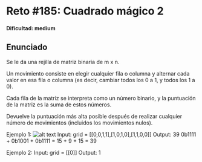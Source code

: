 # Reto #185: Cuadrado mágico 2

#### Dificultad: medium

## Enunciado

Se le da una rejilla de matriz binaria de m x n.

Un movimiento consiste en elegir cualquier fila o columna y alternar cada valor en esa fila o columna (es decir, cambiar todos los 0 a 1, y todos los 1 a 0).

Cada fila de la matriz se interpreta como un número binario, y la puntuación de la matriz es la suma de estos números.

Devuelve la puntuación más alta posible después de realizar cualquier número de movimientos (incluidos los movimientos nulos).

Ejemplo 1:
![alt text](https://assets.leetcode.com/uploads/2021/07/23/lc-toogle1.jpg)
Input: grid = [[0,0,1,1],[1,0,1,0],[1,1,0,0]]
Output: 39
0b1111 + 0b1001 + 0b1111 = 15 + 9 + 15 = 39

Ejemplo 2:
Input: grid = [[0]]
Output: 1
